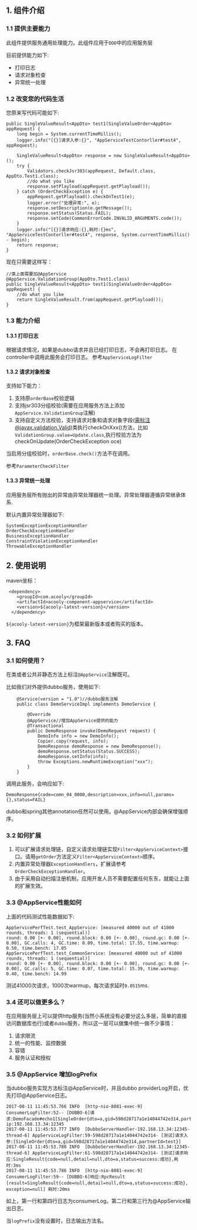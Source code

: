<!-- title: AppService组件 -->
<!-- type: infrastructure -->
<!-- author: qiubo -->
<!-- date: 2019-12-16 -->
## 1. 组件介绍

### 1.1 提供主要能力

此组件提供服务通用处理能力。此组件应用于`DDD`中的应用服务层

目前提供能力如下:

 * 打印日志
 * 请求对象检查
 * 异常统一处理

### 1.2 改变您的代码生活 

您原来写代码可能如下:

 
 	public SingleValueResult<AppDto> test1(SingleValueOrder<AppDto> appRequest) {
 		long begin = System.currentTimeMillis();
 		logger.info("[{}]请求入参:{}", "AppServiceTestContorller#test4", appRequest);
 		
 		SingleValueResult<AppDto> response = new SingleValueResult<AppDto>();
 		try {
 			Validators.checkJsr303(appRequest, Default.class, AppDto.Test1.class);
 			//do what you like
 			response.setPlayload(appRequest.getPlayload());
 		} catch (OrderCheckException e) {
 			appRequest.getPlayload().checkOnTest1(e);
 			logger.error("处理异常:", e);
 			response.setDescription(e.getMessage());
 			response.setStatus(Status.FAIL);
 			response.setCode(CommonErrorCode.INVALID_ARGUMENTS.code());
 		}
 		logger.info("[{}]请求响应:{},耗时:{}ms", "AppServiceTestContorller#test4", response, System.currentTimeMillis() - begin);
 		return response;
 	}

现在只需要这样写：

    //类上面需要加@AppService
 	@AppService.ValidationGroup(AppDto.Test1.class)
 	public SingleValueResult<AppDto> test1(SingleValueOrder<AppDto> appRequest) {
 		//do what you like
 		return SingleValueResult.from(appRequest.getPlayload());
 	}
 	
 
### 1.3 能力介绍

#### 1.3.1 打印日志

根据请求情况，如果是dubbo请求并且已经打印日志，不会再打印日志。
在controller中调用此服务会打印日志。
参考`AppServiceLogFilter`


#### 1.3.2  请求对象检查

支持如下能力：

1. 支持原`orderBase`校验逻辑
2. 支持jsr303分组校验(需要在应用服务方法上添加`AppService.ValidationGroup`注解)
3. 支持自定义方法校验，支持请求对象和请求对象字段(需标注@javax.validation.Valid)类执行checkOnXxx()方法，比如	`ValidationGroup.value=Update.class`,执行校验方法为checkOnUpdate(OrderCheckException oce)

当启用分组校验时，`orderBase.check()`方法不在调用。

参考`ParameterCheckFilter`


#### 1.3.3 异常统一处理

应用服务层所有抛出的异常由异常处理器统一处理。异常处理器遵循异常继承体系.

默认内置异常处理器如下:

	SystemExceptionExceptionHandler
	OrderCheckExceptionHandler
	BusinessExceptionHandler
	ConstraintViolationExceptionHandler
	ThrowableExceptionHandler

## 2. 使用说明

maven坐标：

     <dependency>
        <groupId>com.acooly</groupId>
        <artifactId>acooly-component-appservice</artifactId>
        <version>${acooly-latest-version}</version>
      </dependency>

`${acooly-latest-version}`为框架最新版本或者购买的版本。

## 3. FAQ

### 3.1 如何使用？

在类或者公共非静态方法上标注`@AppService`注解既可。

比如我们对外提供dubbo服务，使用如下:

        @Service(version = "1.0")//dubbo服务注解
        public class DemoServiceImpl implements DemoService {
        	
        	@Override
        	@AppService//增加AppService提供的能力
        	@Transactional
        	public DemoResponse invoke(DemoRequest request) {
        		DemoInfo info = new DemoInfo();
        		Copier.copy(request, info);
        		DemoResponse demoResponse = new DemoResponse();
        		demoResponse.setStatus(Status.SUCCESS);
        		demoResponse.setInfo(info);
        		throw Exceptions.newRuntimeException("xxx");
        	}
        }

调用此服务，会响应如下:

    DemoResponse{code=comn_04_0000,description=xxx,info=null,params={},status=FAIL}

dubbo和spring其他annotation任然可以使用。@AppService内部会确保增强顺序。

### 3.2 如何扩展

1. 可以扩展请求处理链，自定义请求处理链实现`Filter<AppServiceContext>`接口。请用`getOrder`方法定义`Filter<AppServiceContext>`顺序。
2. 内置异常处理器`ExceptionHandlers`，扩展请参考`OrderCheckExceptionHandler`。
3. 由于采用自动扫描注册机制，应用开发人员不需要配置任何东东，就能让上面的扩展生效。

### 3.3 @AppService性能如何

上面的代码测试性能数据如下:
	
	AppServicePerfTest.test_AppService: [measured 40000 out of 41000 rounds, threads: 1 (sequential)]
 	round: 0.00 [+- 0.00], round.block: 0.00 [+- 0.00], round.gc: 0.00 [+- 0.00], GC.calls: 4, GC.time: 0.09, time.total: 17.55, time.warmup: 0.50, time.bench: 17.05
	AppServicePerfTest.test_CommonService: [measured 40000 out of 41000 rounds, threads: 1 (sequential)]
 	round: 0.00 [+- 0.00], round.block: 0.00 [+- 0.00], round.gc: 0.00 [+- 0.00], GC.calls: 5, GC.time: 0.07, time.total: 15.39, time.warmup: 0.40, time.bench: 14.99

测试41000次请求，1000次warmup，每次请求延时`0.0515`ms.


### 3.4 还可以做更多么？

在应用服务层上可以提供http服务(当然小系统没有必要分这么多层，简单的直接访问数据库也行)或者`dubbo`服务，所以这一层可以做集中统一做不少事情：

1. 请求限流
2. 统一的性能、监控数据
3. 容错
4. 服务认证和授权


### 3.5 @AppService 增加logPrefix


当dubbo服务实现方法标注@AppService时，并且dubbo providerLog开启，优先打印@AppService日志。

	2017-08-11 11:45:53.766 INFO  [http-nio-8081-exec-9] ConsumerLogFilter:52-- [DUBBO-6]请求:DemoFacade#echo1[SingleOrder{dto=a,gid=598d28717a1e14044742e314,partnerId=test}] ip:192.168.13.34:12345
	2017-08-11 11:45:53.777 INFO  [DubboServerHandler-192.168.13.34:12345-thread-6] AppServiceLogFilter:59-598d28717a1e14044742e314- [测试]请求入参:[SingleOrder{dto=a,gid=598d28717a1e14044742e314,partnerId=test}]
	2017-08-11 11:45:53.780 INFO  [DubboServerHandler-192.168.13.34:12345-thread-6] AppServiceLogFilter:61-598d28717a1e14044742e314- [测试]请求响应:SingleResult{code=null,detail=null,dto=a,status=success:成功},耗时:3ms
	2017-08-11 11:45:53.786 INFO  [http-nio-8081-exec-9] ConsumerLogFilter:59-- [DUBBO-6]响应:RpcResult [result=SingleResult{code=null,detail=null,dto=a,status=success:成功}, exception=null] 耗时:20ms

如上，第一行和第四行日志为consumerLog。第二行和第三行为@AppService输出日志。

当`logPrefix`没有设置时，日志输出方法名。